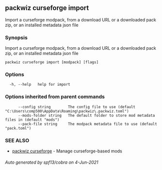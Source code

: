 ## packwiz curseforge import

Import a curseforge modpack, from a download URL or a downloaded pack zip, or an installed metadata json file

### Synopsis

Import a curseforge modpack, from a download URL or a downloaded pack zip, or an installed metadata json file

```
packwiz curseforge import [modpack] [flags]
```

### Options

```
  -h, --help   help for import
```

### Options inherited from parent commands

```
      --config string        The config file to use (default "C:\Users\comp500\AppData\Roaming\packwiz\.packwiz.toml")
      --mods-folder string   The default folder to store mod metadata files in (default "mods")
      --pack-file string     The modpack metadata file to use (default "pack.toml")
```

### SEE ALSO

* [packwiz curseforge](packwiz_curseforge.md)	 - Manage curseforge-based mods

###### Auto generated by spf13/cobra on 4-Jun-2021
